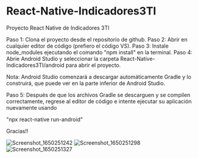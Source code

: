  # React-Native-Indicadores3TI
 Proyecto React Native de Indicadores 3TI

Paso 1: Clona el proyecto desde el repositorio de github.
Paso 2: Abrir en cualquier editor de código (prefiero el código VS).
Paso 3: Instale node_modules ejecutando el comando "npm install" en la terminal.
Paso 4: Abrie Android Studio y seleccionar la carpeta React-Native-Indicadores3TI/android para abrir el proyecto.

Nota: Android Studio comenzará a descargar automáticamente Gradle y lo construirá, que puede ver en la parte inferior de Android Studio.

Paso 5: Después de que los archivos Gradle se descarguen y se compilen correctamente, regrese al editor de código e intente ejecutar su aplicación nuevamente usando

"npx react-native run-android"

Gracias!!

![Screenshot_1650251242](https://user-images.githubusercontent.com/19849207/163748362-b6a78172-a310-43cc-8110-d4bfa5da1756.png)
![Screenshot_1650251298](https://user-images.githubusercontent.com/19849207/163748409-c92a4a3a-80a8-48d4-a64d-4be3868be4ec.png)
![Screenshot_1650251327](https://user-images.githubusercontent.com/19849207/163748416-ad519542-9b40-452e-a22e-3afc21c1db66.png)
